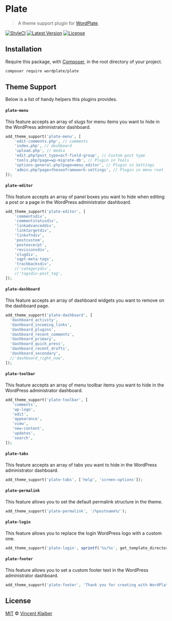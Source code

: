 # Plate

> A theme support plugin for [WordPlate](https://wordplate.github.io).

[![StyleCI](https://styleci.io/repos/53593562/shield?style=flat)](https://styleci.io/repos/53593562)
[![Latest Version](https://img.shields.io/github/release/wordplate/plate.svg?style=flat)](https://github.com/wordplate/plate/releases)
[![License](https://img.shields.io/packagist/l/wordplate/plate.svg?style=flat)](https://packagist.org/packages/wordplate/plate)

## Installation

Require this package, with [Composer](https://getcomposer.org/), in the root directory of your project.

```bash
composer require wordplate/plate
```

## Theme Support

Below is a list of handy helpers this plugins provides.

#### `plate-menu`

This feature accepts an array of slugs for menu items you want to hide in the WordPress administrator dashboard.

```php
add_theme_support('plate-menu', [
    'edit-comments.php', // comments
    'index.php', // dashboard
    'upload.php', // media
    'edit.php?post_type=acf-field-group', // Custom post type
    'tools.php?page=wp-migrate-db', // Plugin in Tools
    'options-general.php?page=menu_editor', // Plugin in Settings
    'admin.php?page=theseoframework-settings', // Plugin in menu root
]);
```

#### `plate-editor`

This feature accepts an array of panel boxes you want to hide when editing a post or a page in the WordPress administrator dashboard.

```php
add_theme_support('plate-editor', [
    'commentsdiv',
    'commentstatusdiv',
    'linkadvanceddiv',
    'linktargetdiv',
    'linkxfndiv',
    'postcustom',
    'postexcerpt',
    'revisionsdiv',
    'slugdiv',
    'sqpt-meta-tags',
    'trackbacksdiv',
    //'categorydiv',
    //'tagsdiv-post_tag',
]);
```

#### `plate-dashboard`

This feature accepts an array of dashboard widgets you want to remove on the dashboard page.

```php
add_theme_support('plate-dashboard', [
  'dashboard_activity',
  'dashboard_incoming_links',
  'dashboard_plugins',
  'dashboard_recent_comments',
  'dashboard_primary',
  'dashboard_quick_press',
  'dashboard_recent_drafts',
  'dashboard_secondary',
  //'dashboard_right_now',
]);
```

#### `plate-toolbar`

This feature accepts an array of menu toolbar items you want to hide in the WordPress administrator dashboard.

```php
add_theme_support('plate-toolbar', [
   'comments',
   'wp-logo',
   'edit',
   'appearance',
   'view',
   'new-content',
   'updates',
   'search',
]);
```

#### `plate-tabs`

This feature accepts an array of tabs you want to hide in the WordPress administrator dashboard.

```php
add_theme_support('plate-tabs', ['help', 'screen-options']);
```

#### `plate-permalink`

This feature allows you to set the default permalink structure in the theme.

```php
add_theme_support('plate-permalink', '/%postname%/');
```

#### `plate-login`

This feature allows you to replace the login WordPress logo with a custom one.

```php
add_theme_support('plate-login', sprintf('%s/%s', get_template_directory_uri(), '/assets/images/logo.png'));
```

#### `plate-footer`

This feature allows you to set a custom footer text in the WordPress administrator dashboard.

```php
add_theme_support('plate-footer', 'Thank you for creating with WordPlate.');
```

## License

[MIT](LICENSE) © [Vincent Klaiber](https://vinkla.com)
